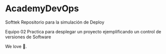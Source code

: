 # AcademyDevOps
Softtek
Repositorio para la simulación de Deploy

Equipo 02
Practica para desplegar un proyecto ejemplificando un control de versiones de Software

We love :pizza:.
